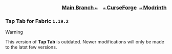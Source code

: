 ### <p align=right>[Main Branch `←`](https://github.com/KessokuTeaTime/Tap-Tab)&emsp;[`→` CurseForge](https://www.curseforge.com/minecraft/mc-mods/tap-tab)&ensp;[`→` Modrinth](https://modrinth.com/mod/tap-tab)</p>

### Tap Tab for Fabric `1.19.2`

> [!WARNING]
> This version of **Tap Tab** is outdated. Newer modifications will only be made to the latst few versions.
